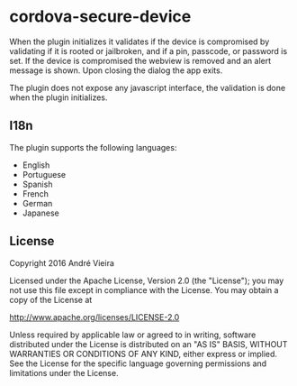 # cordova-secure-device
When the plugin initializes it validates if the device is compromised by validating if it is rooted or jailbroken, and if a pin, passcode, or password is set. If the device is compromised the webview is removed and an alert message is shown. Upon closing the dialog the app exits.

The plugin does not expose any javascript interface, the validation is done when the plugin initializes.

## I18n
The plugin supports the following languages:
- English 
- Portuguese
- Spanish
- French
- German
- Japanese

## License
Copyright 2016 André Vieira

Licensed under the Apache License, Version 2.0 (the "License");
you may not use this file except in compliance with the License.
You may obtain a copy of the License at

   http://www.apache.org/licenses/LICENSE-2.0

Unless required by applicable law or agreed to in writing, software
distributed under the License is distributed on an "AS IS" BASIS,
WITHOUT WARRANTIES OR CONDITIONS OF ANY KIND, either express or implied.
See the License for the specific language governing permissions and
limitations under the License.